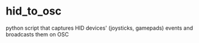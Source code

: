 # hid_to_osc
python script that captures HID devices' (joysticks, gamepads) events and broadcasts them on OSC
